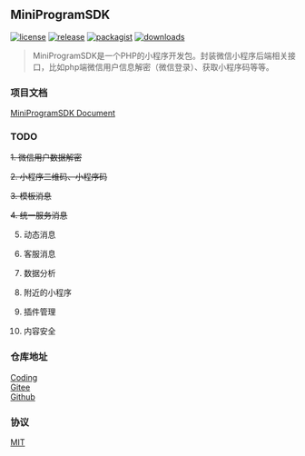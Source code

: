 ## MiniProgramSDK

[![license](https://img.shields.io/github/license/hillpy/MiniProgramSDK.svg)](https://github.com/hillpy/MiniProgramSDK/blob/master/LICENSE)
[![release](https://img.shields.io/github/release/hillpy/MiniProgramSDK.svg)](https://img.shields.io/github/release/hillpy/MiniProgramSDK.svg)
[![packagist](https://img.shields.io/packagist/v/hillpy/mini-program-sdk.svg)](https://packagist.org/packages/hillpy/mini-program-sdk)
[![downloads](https://img.shields.io/packagist/dt/hillpy/mini-program-sdk.svg)](https://img.shields.io/packagist/dt/hillpy/mini-program-sdk.svg)

> MiniProgramSDK是一个PHP的小程序开发包。封装微信小程序后端相关接口，比如php端微信用户信息解密（微信登录）、获取小程序码等等。 

### 项目文档

[MiniProgramSDK Document](https://hillpy.github.io/MiniProgramSDK/v2/)

### TODO

~~1. 微信用户数据解密~~

~~2. 小程序二维码、小程序码~~

~~3. 模板消息~~

~~4. 统一服务消息~~

5. 动态消息

6. 客服消息

7. 数据分析

8. 附近的小程序

9. 插件管理

10. 内容安全

### 仓库地址

[Coding](https://coding.net/u/shinn_lancelot/p/MiniProgramSDK/git "MiniProgramSDK")<br>
[Gitee](https://gitee.com/hillpy/MiniProgramSDK "MiniProgramSDK")<br>
[Github](https://github.com/hillpy/MiniProgramSDK "MiniProgramSDK")<br>

### 协议

[MIT](https://github.com/hillpy/MiniProgramSDK/blob/master/LICENSE "MIT")<br>
